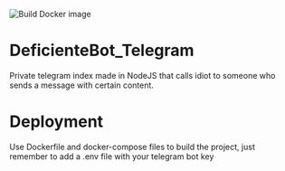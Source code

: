 ![Build Docker image](https://github.com/adrianvillanueva997/DeficienteBot_Telegram/workflows/Build%20Docker%20image/badge.svg)
# DeficienteBot_Telegram
Private telegram index made in NodeJS that calls idiot to someone who sends a message with certain content.
# Deployment
Use Dockerfile and docker-compose files to build the project, just remember to add a .env file with your telegram bot key
